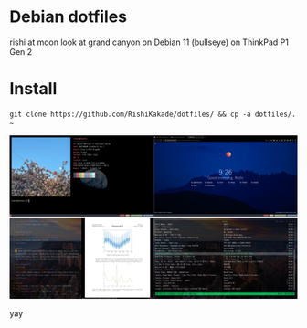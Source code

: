 # Debian dotfiles
rishi at moon look at grand canyon on Debian 11 (bullseye) on ThinkPad P1 Gen 2

# Install
	git clone https://github.com/RishiKakade/dotfiles/ && cp -a dotfiles/. ~

![Screenshot](https://github.com/RishiKakade/dotfiles/blob/main/screen1.png)
![Screenshot](https://github.com/RishiKakade/dotfiles/blob/main/screen2.png)

yay
